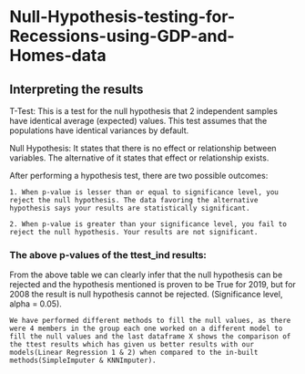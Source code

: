 # Null-Hypothesis-testing-for-Recessions-using-GDP-and-Homes-data
## Interpreting the results

T-Test: This is a test for the null hypothesis that 2 independent samples have identical average (expected) values. This test assumes that the populations have identical variances by default.

Null Hypothesis: It states that there is no effect or relationship between variables. The alternative of it states that effect or relationship exists.

After performing a hypothesis test, there are two possible outcomes:

	1. When p-value is lesser than or equal to significance level, you reject the null hypothesis. The data favoring the alternative hypothesis says your results are statistically significant.

	2. When p-value is greater than your significance level, you fail to reject the null hypothesis. Your results are not significant.

### The above p-values of the ttest_ind results:

From the above table we can clearly infer that the null hypothesis can be rejected and the hypothesis mentioned is proven to be True for 2019, but for 2008 the result is null hypothesis cannot be rejected. (Significance level, alpha = 0.05).

	We have performed different methods to fill the null values, as there were 4 members in the group each one worked on a different model to fill the null values and the last dataframe X shows the comparison of the ttest results which has given us better results with our models(Linear Regression 1 & 2) when compared to the in-built methods(SimpleImputer & KNNImputer).
